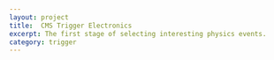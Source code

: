 ```yaml
---
layout: project
title:  CMS Trigger Electronics
excerpt: The first stage of selecting interesting physics events.
category: trigger
---
```

